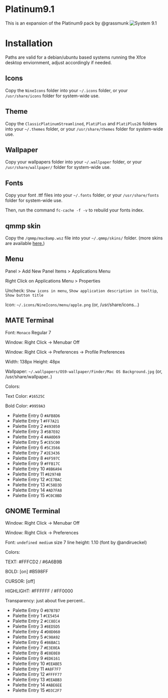 Platinum9.1
======

This is an expansion of the Platinum9 pack by @grassmunk
![System 9.1](https://i.imgur.com/gNHKqXy.png)

Installation
======

Paths are valid for a debian/ubuntu based systems running the Xfce desktop enviornment, adjust accordingly if needed.

## Icons

Copy the `NineIcons` folder into your `~/.icons` folder, or your `/usr/share/icons` folder for system-wide use.


## Theme

Copy the `ClassicPlatinumStreamlined`, `PlatiPlus` and `PlatiPlus26` folders into your `~/.themes` folder, or your `/usr/share/themes` folder for system-wide use.


## Wallpaper

Copy your wallpapers folder into your `~/.wallpaper` folder, or your `/usr/share/wallpaper/` folder for system-wide use.


## Fonts

Copy your font .ttf files into your `~/.fonts` folder, or your `/usr/share/fonts` folder for system-wide use.

Then, run the command `fc-cache -f -v` to rebuild your fonts index.

## qmmp skin

Copy the `/qmmp/mac8amp.wsz` file into your `~/.qmmp/skins/` folder. (more skins are available [here.](http://qmmp.ylsoftware.com/files/skins/winamp-skins/))

## Menu

Panel > Add New Panel Items > Applications Menu

Right Click on Applications Menu > Properties 

Uncheck: `Show icons in menu`, `Show application description in tooltip`, `Show button title`

Icon: `~/.icons/NineIcons/menu/apple.png` (or, /usr/share/icons...)


## MATE Terminal

Font: `Monaco` Regular 7

Window: Right Click -> Menubar Off

Window: Right Click -> Preferences -> Profile Preferences

Width: 138px Height: 48px

Wallpaper: `~/.wallpapers/OS9-wallpaper/Finder/Mac OS Background.jpg` (or, /usr/share/wallpaper..)

Colors:

Text Color: `#16525C`

Bold Color: `#9959A3`


- Palette Entry 0 `#AFB8D6`
- Palette Entry 1 `#FF7A21`
- Palette Entry 2 `#493050`
- Palette Entry 3 `#5B7E02`
- Palette Entry 4 `#AA0D69`
- Palette Entry 5 `#CE5C00`
- Palette Entry 6 `#5C3566`
- Palette Entry 7 `#2E3436`
- Palette Entry 8 `#4F597C`
- Palette Entry 9 `#FFB17C`
- Palette Entry 10 `#8B6A94`
- Palette Entry 11 `#82974B`
- Palette Entry 12 `#CE7BAC`
- Palette Entry 13 `#C58D3D`
- Palette Entry 14 `#AD7FA8`
- Palette Entry 15 `#C0C0BD`


## GNOME Terminal

Window: Right Click -> Menubar Off

Window: Right Click -> Preferences

Font: `undefined medium` size 7 line height: 1.10 (font by @andirueckel)

Colors:

TEXT: #FFFCD2 / #6A6B9B

BOLD: [on] #B598FF 

CURSOR: [off]

HIGHLIGHT: #FFFFFF / #FF0000

Transparency: just about five percent..


- Palette Entry 0 `#B7B7B7`
- Palette Entry 1 `#CE5454`
- Palette Entry 2 `#CC8EC4`
- Palette Entry 3 `#8ED5D5`
- Palette Entry 4 `#D0D060`
- Palette Entry 5 `#C98A92`
- Palette Entry 6 `#86BAC1`
- Palette Entry 7 `#E3E0EA`
- Palette Entry 8 `#E0E0E0 `
- Palette Entry 9 `#ED6161`
- Palette Entry 10 `#EEABE5`
- Palette Entry 11 `#A8F7F7`
- Palette Entry 12 `#FFFF77`
- Palette Entry 13 `#EEABB3`
- Palette Entry 14 `#ABE6EE`
- Palette Entry 15 `#D3C2F7`
